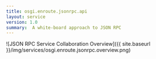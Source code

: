 ```yaml
---
title: osgi.enroute.jsonrpc.api
layout: service
version: 1.0
summary:  A white-board approach to JSON RPC 
---
```


![JSON RPC Service Collaboration Overview]({{ site.baseurl }}/img/services/osgi.enroute.jsonrpc.overview.png)

